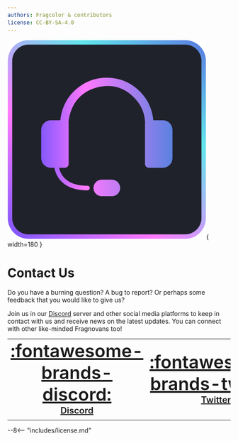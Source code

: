 ```yaml
---
authors: Fragcolor & contributors
license: CC-BY-SA-4.0
---
```


![](assets/ContactUsLogo.png){ width=180 }

# Contact Us

Do you have a burning question? A bug to report? Or perhaps some feedback that you would like to give us? 

Join us in our [Discord](https://discord.fragnova.com/) server and other social media platforms to keep in contact with us and receive news on the latest updates. You can connect with other like-minded Fragnovans too!


| | | |
| :----------: | :----------: |:----------: |
| <span style="font-weight:600;font-size:40px">[:fontawesome-brands-discord:](https://discord.fragnova.com/)</span> <br> <span style="font-weight:600;font-size:20px">[Discord](https://discord.fragnova.com/)</span> | <span style="font-weight:600;font-size:40px">[:fontawesome-brands-twitter:](https://twitter.com/fragnova)</span> <br> <span style="font-weight:600;font-size:20px">[Twitter](https://twitter.com/fragnova)</span> | <span style="font-weight:600;font-size:40px">[:fontawesome-brands-telegram:](https://t.me/fragnova)</span> <br> <span style="font-weight:600;font-size:20px">[Telegram](https://t.me/fragnova)</span> |
| | | |

--8<-- "includes/license.md"
